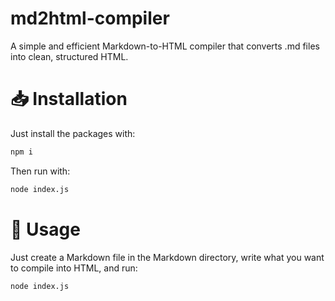 # md2html-compiler
A simple and efficient Markdown-to-HTML compiler that converts .md files into clean, structured HTML.

# 📥 Installation

Just install the packages with:
```bash
npm i
```

Then run with:

```bash
node index.js
```

# 🚀 Usage
Just create a Markdown file in the Markdown directory, write what you want to compile into HTML, and run:

```bash 
node index.js
```